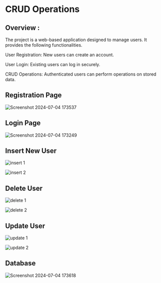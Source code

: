 # CRUD Operations

## Overview :
The project is a web-based application designed to manage users. It provides the following functionalities.

User Registration: New users can create an account.

User Login: Existing users can log in securely.

CRUD Operations: Authenticated users can perform operations on stored data.


## Registration Page

![Screenshot 2024-07-04 173537](https://github.com/user-attachments/assets/2afe5c9a-a33e-46e2-95fc-318beb07c082)

## Login Page

![Screenshot 2024-07-04 173249](https://github.com/user-attachments/assets/37c2c3ad-1fa0-4236-bf51-1ff3e6aa87b5)

##  Insert New User
![insert 1](https://github.com/user-attachments/assets/d328c2a7-8e8f-4708-94be-f9cf477a5e60)

![insert 2](https://github.com/user-attachments/assets/bf7af8b4-3a06-42de-96c9-6915d744ab02)

##  Delete User

![delete 1](https://github.com/user-attachments/assets/b6de139a-3ed5-4549-a3ef-ca4f402adeea)

![delete 2](https://github.com/user-attachments/assets/cc8b541f-0b60-466e-84fe-742a05ecf718)

##  Update User

![update 1](https://github.com/user-attachments/assets/def7fce5-429e-4fa8-896b-21ef6c6e7cb4)

![update 2](https://github.com/user-attachments/assets/133670a2-3a38-4670-93b1-add5f7dc6d6c)

##  Database

![Screenshot 2024-07-04 173618](https://github.com/user-attachments/assets/d0270ae7-fd60-49b6-940f-02c6b2144f96)
